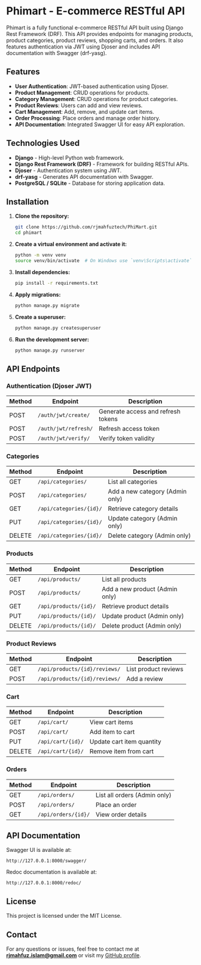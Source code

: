 # Phimart - E-commerce RESTful API

Phimart is a fully functional e-commerce RESTful API built using Django Rest Framework (DRF). This API provides endpoints for managing products, product categories, product reviews, shopping carts, and orders. It also features authentication via JWT using Djoser and includes API documentation with Swagger (drf-yasg).

## Features

- **User Authentication**: JWT-based authentication using Djoser.
- **Product Management**: CRUD operations for products.
- **Category Management**: CRUD operations for product categories.
- **Product Reviews**: Users can add and view reviews.
- **Cart Management**: Add, remove, and update cart items.
- **Order Processing**: Place orders and manage order history.
- **API Documentation**: Integrated Swagger UI for easy API exploration.

## Technologies Used

- **Django** - High-level Python web framework.
- **Django Rest Framework (DRF)** - Framework for building RESTful APIs.
- **Djoser** - Authentication system using JWT.
- **drf-yasg** - Generates API documentation with Swagger.
- **PostgreSQL / SQLite** - Database for storing application data.

## Installation

1. **Clone the repository:**

   ```bash
   git clone https://github.com/rjmahfuztech/PhiMart.git
   cd phimart
   ```

2. **Create a virtual environment and activate it:**

   ```bash
   python -m venv venv
   source venv/bin/activate  # On Windows use `venv\Scripts\activate`
   ```

3. **Install dependencies:**

   ```bash
   pip install -r requirements.txt
   ```

4. **Apply migrations:**

   ```bash
   python manage.py migrate
   ```

5. **Create a superuser:**

   ```bash
   python manage.py createsuperuser
   ```

6. **Run the development server:**
   ```bash
   python manage.py runserver
   ```

## API Endpoints

### Authentication (Djoser JWT)

| Method | Endpoint             | Description                        |
| ------ | -------------------- | ---------------------------------- |
| POST   | `/auth/jwt/create/`  | Generate access and refresh tokens |
| POST   | `/auth/jwt/refresh/` | Refresh access token               |
| POST   | `/auth/jwt/verify/`  | Verify token validity              |

### Categories

| Method | Endpoint                | Description                     |
| ------ | ----------------------- | ------------------------------- |
| GET    | `/api/categories/`      | List all categories             |
| POST   | `/api/categories/`      | Add a new category (Admin only) |
| GET    | `/api/categories/{id}/` | Retrieve category details       |
| PUT    | `/api/categories/{id}/` | Update category (Admin only)    |
| DELETE | `/api/categories/{id}/` | Delete category (Admin only)    |

### Products

| Method | Endpoint              | Description                    |
| ------ | --------------------- | ------------------------------ |
| GET    | `/api/products/`      | List all products              |
| POST   | `/api/products/`      | Add a new product (Admin only) |
| GET    | `/api/products/{id}/` | Retrieve product details       |
| PUT    | `/api/products/{id}/` | Update product (Admin only)    |
| DELETE | `/api/products/{id}/` | Delete product (Admin only)    |

### Product Reviews

| Method | Endpoint                      | Description          |
| ------ | ----------------------------- | -------------------- |
| GET    | `/api/products/{id}/reviews/` | List product reviews |
| POST   | `/api/products/{id}/reviews/` | Add a review         |

### Cart

| Method | Endpoint          | Description               |
| ------ | ----------------- | ------------------------- |
| GET    | `/api/cart/`      | View cart items           |
| POST   | `/api/cart/`      | Add item to cart          |
| PUT    | `/api/cart/{id}/` | Update cart item quantity |
| DELETE | `/api/cart/{id}/` | Remove item from cart     |

### Orders

| Method | Endpoint            | Description                  |
| ------ | ------------------- | ---------------------------- |
| GET    | `/api/orders/`      | List all orders (Admin only) |
| POST   | `/api/orders/`      | Place an order               |
| GET    | `/api/orders/{id}/` | View order details           |

## API Documentation

Swagger UI is available at:

```
http://127.0.0.1:8000/swagger/
```

Redoc documentation is available at:

```
http://127.0.0.1:8000/redoc/
```

## License

This project is licensed under the MIT License.

## Contact

For any questions or issues, feel free to contact me at **rjmahfuz.islam@gmail.com** or visit my [GitHub profile](https://github.com/rjmahfuztech/).
